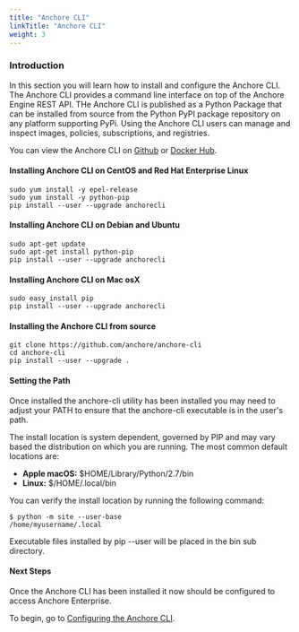 ```yaml
---
title: "Anchore CLI"
linkTitle: "Anchore CLI"
weight: 3
---
```


### Introduction

In this section you will learn how to install and configure the Anchore CLI. The Anchore CLI provides a command line interface on top of the Anchore Engine REST API. THe Anchore CLI is published as a Python Package that can be installed from source from the Python PyPI package repository on any platform supporting PyPi. Using the Anchore CLI users can manage and inspect images, policies, subscriptions, and registries. 

You can view the Anchore CLI on [Github](https://github.com/anchore/anchore-cli) or [Docker Hub](https://hub.docker.com/r/anchore/engine-cli/).

#### Installing Anchore CLI on CentOS and Red Hat Enterprise Linux

```
sudo yum install -y epel-release
sudo yum install -y python-pip
pip install --user --upgrade anchorecli
```

#### Installing Anchore CLI on Debian and Ubuntu

```
sudo apt-get update 
sudo apt-get install python-pip
pip install --user --upgrade anchorecli
```

#### Installing Anchore CLI on Mac osX

```
sudo easy_install pip
pip install --user --upgrade anchorecli
```

#### Installing the Anchore CLI from source

```
git clone https://github.com/anchore/anchore-cli
cd anchore-cli
pip install --user --upgrade . 
```

#### Setting the Path

Once installed the anchore-cli utility has been installed you may need to adjust your PATH to ensure that the anchore-cli executable is in the user's path.

The install location is system dependent, governed by PIP and may vary based the distribution on which you are running.
The most common default locations are:

- **Apple macOS:** $HOME/Library/Python/2.7/bin
- **Linux:** $/HOME/.local/bin

You can verify the install location by running the following command:

```
$ python -m site --user-base
/home/myusername/.local
```

Executable files installed by pip --user will be placed in the bin sub directory.

#### Next Steps

Once the Anchore CLI has been installed it now should be configured to access Anchore Enterprise.

To begin, go to [Configuring the Anchore CLI](/docs/installation/anchore_cli/cli_config).
